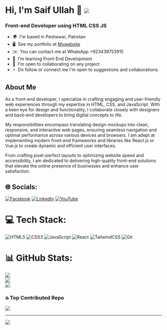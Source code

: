 
 ### <h1> Hi, I'm Saif Ullah 👋  [![](https://visitcount.itsvg.in/api?id=saifullahcode&icon=0&color=0)](https://visitcount.itsvg.in)  </h1>

<h3 align="start">
Front-end Developer using HTML CSS JS
  </h3>



* 🌍  I'm based in Peshawar, Pakistan
* 🖥️  See my portfolio at [Mywebsite](http://https://saifullahcode.github.io/Personal-Portfolio/)
* ✉️  You can contact me at WhatsApp +923439753915
* 🧠  I'm learning Front-End Development
* 🤝  I'm open to collaborating on any project
* ⚡  Do follow or connect me I'm open to suggestions and collaborations.

## About Me
As a front-end developer, I specialize in crafting engaging and user-friendly web experiences through my expertise in HTML, CSS, and JavaScript. With a keen eye for design and functionality, I collaborate closely with designers and back-end developers to bring digital concepts to life.

My responsibilities encompass translating design mockups into clean, responsive, and interactive web pages, ensuring seamless navigation and optimal performance across various devices and browsers. I am adept at implementing modern front-end frameworks and libraries like React.js or Vue.js to create dynamic and efficient user interfaces.

From crafting pixel-perfect layouts to optimizing website speed and accessibility, I am dedicated to delivering high-quality front-end solutions that elevate the online presence of businesses and enhance user satisfaction.




## 🌐 Socials:
[![Facebook](https://img.shields.io/badge/Facebook-%231877F2.svg?logo=Facebook&logoColor=white)](https://facebook.com/saifcoding) [![LinkedIn](https://img.shields.io/badge/LinkedIn-%230077B5.svg?logo=linkedin&logoColor=white)](https://linkedin.com/in/saifcoding) [![YouTube](https://img.shields.io/badge/YouTube-%23FF0000.svg?logo=YouTube&logoColor=white)](https://youtube.com/@saifullahafridi) 

# 💻 Tech Stack:
![HTML5](https://img.shields.io/badge/html5-%23E34F26.svg?style=for-the-badge&logo=html5&logoColor=white) ![CSS3](https://img.shields.io/badge/css3-%231572B6.svg?style=for-the-badge&logo=css3&logoColor=white) ![JavaScript](https://img.shields.io/badge/javascript-%23323330.svg?style=for-the-badge&logo=javascript&logoColor=%23F7DF1E) ![React](https://img.shields.io/badge/react-%2320232a.svg?style=for-the-badge&logo=react&logoColor=%2361DAFB) ![TailwindCSS](https://img.shields.io/badge/tailwindcss-%2338B2AC.svg?style=for-the-badge&logo=tailwind-css&logoColor=white) ![Git](https://img.shields.io/badge/git-%23F05033.svg?style=for-the-badge&logo=git&logoColor=white)
# 📊 GitHub Stats:
![](https://github-readme-stats.vercel.app/api?username=saif-coding&theme=buefy&hide_border=false&include_all_commits=true&count_private=false)<br/>
![](https://github-readme-streak-stats.herokuapp.com/?user=saif-coding&theme=buefy&hide_border=false)<br/>
![](https://github-readme-stats.vercel.app/api/top-langs/?username=saif-coding&theme=buefy&hide_border=false&include_all_commits=true&count_private=false&layout=compact)

### 🔝 Top Contributed Repo
![](https://github-contributor-stats.vercel.app/api?username=saif-coding&limit=5&theme=buddhism&combine_all_yearly_contributions=true)

---
[![](https://visitcount.itsvg.in/api?id=saif-coding&icon=0&color=0)](https://visitcount.itsvg.in)

<!-- Proudly created with GPRM ( https://gprm.itsvg.in ) -->
